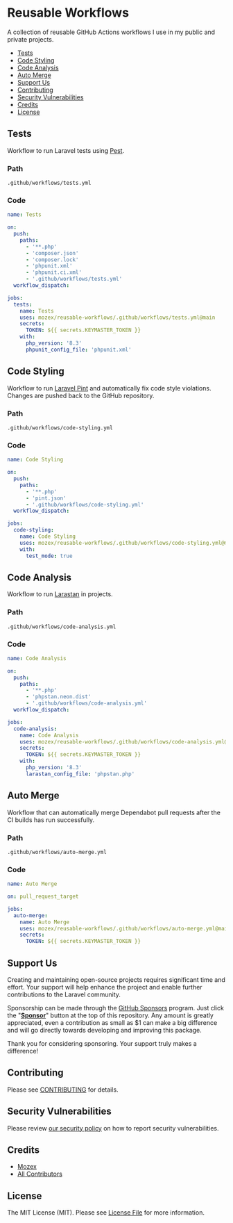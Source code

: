 # Reusable Workflows
A collection of reusable GitHub Actions workflows I use in my public and private projects.

- [Tests](#tests)
- [Code Styling](#code-styling)
- [Code Analysis](#code-analysis)
- [Auto Merge](#auto-merge)
- [Support Us](#support-us)
- [Contributing](#contributing)
- [Security Vulnerabilities](#security-vulnerabilities)
- [Credits](#credits)
- [License](#license)

## Tests

Workflow to run Laravel tests using [Pest](https://pestphp.com).

### Path

```
.github/workflows/tests.yml
```

### Code

```yml
name: Tests

on:
  push:
    paths:
      - '**.php'
      - 'composer.json'
      - 'composer.lock'
      - 'phpunit.xml'
      - 'phpunit.ci.xml'
      - '.github/workflows/tests.yml'
  workflow_dispatch:

jobs:
  tests:
    name: Tests
    uses: mozex/reusable-workflows/.github/workflows/tests.yml@main
    secrets:
      TOKEN: ${{ secrets.KEYMASTER_TOKEN }}
    with:
      php_version: '8.3'
      phpunit_config_file: 'phpunit.xml'
```

## Code Styling

Workflow to run [Laravel Pint](https://github.com/laravel/pint) and automatically fix code style violations. Changes are
pushed back to the GitHub repository.

### Path
```
.github/workflows/code-styling.yml
```

### Code
```yml
name: Code Styling

on:
  push:
    paths:
      - '**.php'
      - 'pint.json'
      - '.github/workflows/code-styling.yml'
  workflow_dispatch:

jobs:
  code-styling:
    name: Code Styling
    uses: mozex/reusable-workflows/.github/workflows/code-styling.yml@main
    with:
      test_mode: true
```

## Code Analysis

Workflow to run [Larastan](https://github.com/larastan/larastan) in projects.

### Path
```
.github/workflows/code-analysis.yml
```

### Code
```yml
name: Code Analysis

on:
  push:
    paths:
      - '**.php'
      - 'phpstan.neon.dist'
      - '.github/workflows/code-analysis.yml'
  workflow_dispatch:

jobs:
  code-analysis:
    name: Code Analysis
    uses: mozex/reusable-workflows/.github/workflows/code-analysis.yml@main
    secrets:
      TOKEN: ${{ secrets.KEYMASTER_TOKEN }}
    with:
      php_version: '8.3'
      larastan_config_file: 'phpstan.php'
```

## Auto Merge

Workflow that can automatically merge Dependabot pull requests after the CI builds has run successfully.

### Path

```
.github/workflows/auto-merge.yml
```

### Code

```yml
name: Auto Merge

on: pull_request_target

jobs:
  auto-merge:
    name: Auto Merge
    uses: mozex/reusable-workflows/.github/workflows/auto-merge.yml@main
    secrets:
      TOKEN: ${{ secrets.KEYMASTER_TOKEN }}
```

## Support Us

Creating and maintaining open-source projects requires significant time and effort. Your support will help enhance the
project and enable further contributions to the Laravel community.

Sponsorship can be made through the [GitHub Sponsors](https://github.com/sponsors/mozex) program. Just click the "**[Sponsor](https://github.com/sponsors/mozex)**" button at the top of this repository. Any amount is greatly appreciated, even a contribution as small as $1 can make a big difference and will go directly towards developing and improving this package.

Thank you for considering sponsoring. Your support truly makes a difference!

## Contributing

Please see [CONTRIBUTING](CONTRIBUTING.md) for details.

## Security Vulnerabilities

Please review [our security policy](../../security/policy) on how to report security vulnerabilities.

## Credits

- [Mozex](https://github.com/mozex)
- [All Contributors](../../contributors)

## License

The MIT License (MIT). Please see [License File](LICENSE.md) for more information.